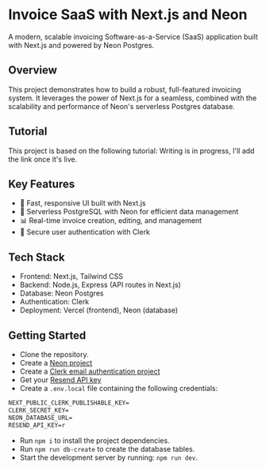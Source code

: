 # Invoice SaaS with Next.js and Neon

A modern, scalable invoicing Software-as-a-Service (SaaS) application built with Next.js and powered by Neon Postgres.

## Overview

This project demonstrates how to build a robust, full-featured invoicing system. It leverages the power of Next.js for a seamless, combined with the scalability and performance of Neon's serverless Postgres database.

## Tutorial

This project is based on the following tutorial: Writing is in progress, I'll add the link once it's live.

## Key Features

- 🚀 Fast, responsive UI built with Next.js
- 💾 Serverless PostgreSQL with Neon for efficient data management
- 📊 Real-time invoice creation, editing, and management
- 🔐 Secure user authentication with Clerk

## Tech Stack

- Frontend: Next.js, Tailwind CSS
- Backend: Node.js, Express (API routes in Next.js)
- Database: Neon Postgres
- Authentication: Clerk
- Deployment: Vercel (frontend), Neon (database)

## Getting Started

- Clone the repository.
- Create a [Neon project](https://neon.tech/docs/introduction)
- Create a [Clerk email authentication project](https://clerk.com/)
- Get your [Resend API key](https://resend.com/)
- Create a `.env.local` file containing the following credentials:

```txt
NEXT_PUBLIC_CLERK_PUBLISHABLE_KEY=
CLERK_SECRET_KEY=
NEON_DATABASE_URL=
RESEND_API_KEY=r
```

- Run `npm i` to install the project dependencies.
- Run `npm run db-create` to create the database tables.
- Start the development server by running: `npm run dev`.
